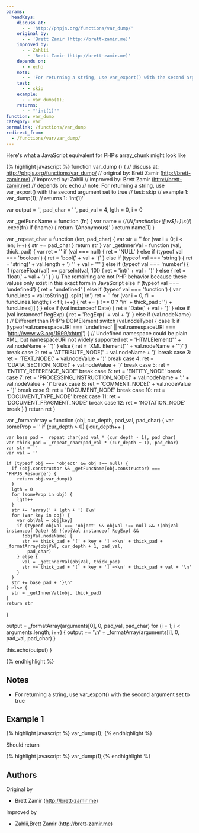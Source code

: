 ```yaml
---
params:
  headKeys:
    discuss at:
      - - 'http://phpjs.org/functions/var_dump/'
    original by:
      - - 'Brett Zamir (http://brett-zamir.me)'
    improved by:
      - - Zahlii
        - 'Brett Zamir (http://brett-zamir.me)'
    depends on:
      - - echo
    note:
      - - 'For returning a string, use var_export() with the second argument set to true'
    test:
      - - skip
    example:
      - - var_dump(1);
    returns:
      - - "'int(1)'"
function: var_dump
category: var
permalink: /functions/var_dump
redirect_from:
  - /functions/var/var_dump/
---
```


<!-- WARNING! This file is auto generated by `npm run web:inject`, do not edit by hand -->

Here's what a JavaScript equivalent for PHP’s array_chunk might look like

{% highlight javascript %}
function var_dump () {
  //  discuss at: http://phpjs.org/functions/var_dump/
  // original by: Brett Zamir (http://brett-zamir.me)
  // improved by: Zahlii
  // improved by: Brett Zamir (http://brett-zamir.me)
  //  depends on: echo
  //        note: For returning a string, use var_export() with the second argument set to true
  //        test: skip
  //   example 1: var_dump(1);
  //   returns 1: 'int(1)'

  var output = '',
    pad_char = ' ',
    pad_val = 4,
    lgth = 0,
    i = 0

  var _getFuncName = function (fn) {
    var name = (/\W*function\s+([\w\$]+)\s*\(/)
      .exec(fn)
    if (!name) {
      return '(Anonymous)'
    }
    return name[1]
  }

  var _repeat_char = function (len, pad_char) {
    var str = ''
    for (var i = 0; i < len; i++) {
      str += pad_char
    }
    return str
  }
  var _getInnerVal = function (val, thick_pad) {
    var ret = ''
    if (val === null) {
      ret = 'NULL'
    } else if (typeof val === 'boolean') {
      ret = 'bool(' + val + ')'
    } else if (typeof val === 'string') {
      ret = 'string(' + val.length + ') "' + val + '"'
    } else if (typeof val === 'number') {
      if (parseFloat(val) == parseInt(val, 10)) {
        ret = 'int(' + val + ')'
      } else {
        ret = 'float(' + val + ')'
      }
    }
    // The remaining are not PHP behavior because these values only exist in this exact form in JavaScript
    else if (typeof val === 'undefined') {
      ret = 'undefined'
    } else if (typeof val === 'function') {
      var funcLines = val.toString()
        .split('\n')
      ret = ''
      for (var i = 0, fll = funcLines.length; i < fll; i++) {
        ret += (i !== 0 ? '\n' + thick_pad : '') + funcLines[i]
      }
    } else if (val instanceof Date) {
      ret = 'Date(' + val + ')'
    } else if (val instanceof RegExp) {
      ret = 'RegExp(' + val + ')'
    } else if (val.nodeName) {
      // Different than PHP's DOMElement
      switch (val.nodeType) {
        case 1:
          if (typeof val.namespaceURI === 'undefined' || val.namespaceURI === 'http://www.w3.org/1999/xhtml') {
          // Undefined namespace could be plain XML, but namespaceURI not widely supported
            ret = 'HTMLElement("' + val.nodeName + '")'
          } else {
            ret = 'XML Element("' + val.nodeName + '")'
          }
          break
        case 2:
          ret = 'ATTRIBUTE_NODE(' + val.nodeName + ')'
          break
        case 3:
          ret = 'TEXT_NODE(' + val.nodeValue + ')'
          break
        case 4:
          ret = 'CDATA_SECTION_NODE(' + val.nodeValue + ')'
          break
        case 5:
          ret = 'ENTITY_REFERENCE_NODE'
          break
        case 6:
          ret = 'ENTITY_NODE'
          break
        case 7:
          ret = 'PROCESSING_INSTRUCTION_NODE(' + val.nodeName + ':' + val.nodeValue + ')'
          break
        case 8:
          ret = 'COMMENT_NODE(' + val.nodeValue + ')'
          break
        case 9:
          ret = 'DOCUMENT_NODE'
          break
        case 10:
          ret = 'DOCUMENT_TYPE_NODE'
          break
        case 11:
          ret = 'DOCUMENT_FRAGMENT_NODE'
          break
        case 12:
          ret = 'NOTATION_NODE'
          break
      }
    }
    return ret
  }

  var _formatArray = function (obj, cur_depth, pad_val, pad_char) {
    var someProp = ''
    if (cur_depth > 0) {
      cur_depth++
    }

    var base_pad = _repeat_char(pad_val * (cur_depth - 1), pad_char)
    var thick_pad = _repeat_char(pad_val * (cur_depth + 1), pad_char)
    var str = ''
    var val = ''

    if (typeof obj === 'object' && obj !== null) {
      if (obj.constructor && _getFuncName(obj.constructor) === 'PHPJS_Resource') {
        return obj.var_dump()
      }
      lgth = 0
      for (someProp in obj) {
        lgth++
      }
      str += 'array(' + lgth + ') {\n'
      for (var key in obj) {
        var objVal = obj[key]
        if (typeof objVal === 'object' && objVal !== null && !(objVal instanceof Date) && !(objVal instanceof RegExp) &&
          !objVal.nodeName) {
          str += thick_pad + '[' + key + '] =>\n' + thick_pad + _formatArray(objVal, cur_depth + 1, pad_val,
            pad_char)
        } else {
          val = _getInnerVal(objVal, thick_pad)
          str += thick_pad + '[' + key + '] =>\n' + thick_pad + val + '\n'
        }
      }
      str += base_pad + '}\n'
    } else {
      str = _getInnerVal(obj, thick_pad)
    }
    return str
  }

  output = _formatArray(arguments[0], 0, pad_val, pad_char)
  for (i = 1; i < arguments.length; i++) {
    output += '\n' + _formatArray(arguments[i], 0, pad_val, pad_char)
  }

  this.echo(output)
}

{% endhighlight %}

## Notes
- For returning a string, use var_export() with the second argument set to true

## Example 1

{% highlight javascript %}
var_dump(1);
{% endhighlight %}

Should return

{% highlight javascript %}
var_dump(1);{% endhighlight %}


## Authors


Original by

- Brett Zamir (http://brett-zamir.me)


Improved by

- Zahlii,Brett Zamir (http://brett-zamir.me)

